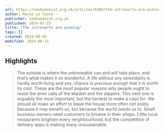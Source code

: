```yaml
---
url: https://newhumanist.org.uk/articles/6306/the-introverts-are-winning
author: Marie Le Conte -
publisher: newhumanist.org.uk
published: 2024-07-25
title: "The introverts are winning"
tags: []
created: 2024-08-04
modified: 2024-08-11
---
```


## Highlights

> The outside is where the unknowable can and will take place, and that’s what makes it so wonderful. A life without any serendipity is hardly worth living and yes, chance is precious enough that it is worth its cost. These are the most popular reasons why people ought to resist the siren calls of the blanket and the slippers. This next one is arguably the most important, but the hardest to make a case for. We should all make an effort to leave the house more often not solely because it may benefit us, but because the world needs us to. Small business owners need customers to browse in their shops. Little local restaurants brighten every neighbourhood, but the competition of delivery apps is making many unsustainable.

